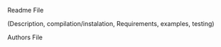 Readme File 

(Description, 
compilation/instalation, 
Requirements, 
examples, 
testing)

Authors File
